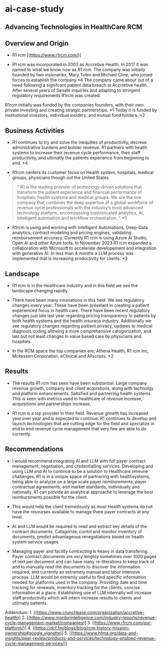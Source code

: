 # ai-case-study
## Advancing Technologies in HealthCare RCM 
   ##  Overview and Origin

* R1 rcm [(<https://www.r1rcm.com/>)] 

* R1 rcm was incorporated in 2003 as Accretive Health. In 2017 it was named to what we know now as R1 rcm. The company was initially founded by two visionaries, Mary Tolen and Michael Cline, who joined forces to establish the company.*4
 The company came about out of a need following a signifcant patient data breach at Accrretive health. After several years of Senate inquiries and adapting to stringent regulatory requirements R1rcm was created. 

 R1rcm initially was funded by the companies founders, with their own private investing and creating stratgic partnerships. *1  Today it is funded by institutional investors, individual insiders, and mutual fund holders. *2

## Business Activities

* R1 continues to try and solve the inequities of productivity, decrese administrative burdens and bolster revenue.   R1 partners with health systems to increase their revenue cycle performance, their staff productivity, and ultimatly the patients experience from beginning to end. *4

* R1rcm centers its customer focus on Health system, hospitals, medical groups, physicians though out the United States.  

>" R1 is the leading provider of technology-driven solutions that transform the patient experience and financial performance of hospitals, health systems and medical groups. We are the one company that combines the deep expertise of a global workforce of revenue cycle professionals with the industry’s most advanced technology platform, encompassing sophisticated analytics, AI, intelligent automation and workflow orchestration. " *5

* R1rcm is using and working with Intelligent Automations, Deep-Data analytics, contract modeling and pricing engines,  validating reimbursement accuracy. Currently R1 rcm is using Azure Ai Studio, Open Ai and other Azure tools.  In November  2023 R1 rcm expanded a collaboration with Microsoft to accelerate developement and integration with generative AI. In less than 4 months a LLM process was implemented that is increasing productivity for clients. *3

## Landscape

* R1 rcm is in the Healthcare industry and in this field we see the landscape changing rapidly.  

* There have been many innovations in this field. We see regulatory changes every year. These have been prevelant in creating a patient experienced focus in health care. There have been recent regulatory changes just late last year regarding pricing transparency to patients by both health systems and the health insurace industry. Additionally we see regulatory changes regarding paitient privacy, updates to medical diagnosis coding allowing a more comprehensive catogorization, and last but not least changes in value based care by physicians and hospitals.

* In the RCM space the top companies are; Athena Health, R1 rcm Inc, Mckessen Corporation, eClinical and Allscripts. *2 

## Results

* The results R1 rcm has seen have been substantial. Large company revenue growth, company and client acquistions, along with technolgy and platform enhancements. Satisfied and partnering health systems. This is seen with metrics used in healthcare of revenue increase, acquisitions and partnerships increase. 

* R1 rcm is a top provider in their field.  Revenue growth has increased year over year and is expected to continue. R1 continues to develop and launch technologies that are cutting edge for the field and specialize in end to end  revenue cycle management that very few are able to do currently.

## Recommendations

* I would recommend integrating AI and LLM with full payer contract management, negotiation, and credentialling services. Developing and using LLM and AI to continue to be a solution to Healthcare reveune challanges. R1 is in a unique space of partnering with healthsystems, being able to analyize on a large scale payer reimburements, payer contractual agreements, and market standards, individually and nationally.  R1 can provide an analytical approache to leverage the best reimbursments possible for the client.  

* This would help the client tremedously as most Health systems do not have the resourses available to manage there payer contracts at any level.  

* AI and LLM would be required to read and extract key details of the contract documents. Catagorize, contol and monitor inventory of documents, predict advantageous renegotiations based on health system service usages. 

* Managing payer and facility contracting is heavy in data transfering. Payer contract documents are very lenghty sometimes over 1000 pages of text per document and can have many re-itterations to keep track of and to manually read the documents to discover the information required, and currently an extremely manual and labor intensive process.  LLM would be extremly useful to find specific information needed for platforms used in the company. Providing date and time tracking for renewals, inventory tracking for the clients, concise information at a glace. Establishing use of LLM internally will increase staff productivity which will intern increase results to clients and utlimatly patients. 



Addendum: 1.  [(https://www.crunchbase.com/organization/accretive-health)]
          2.  [(https://www.mordorintelligence.com/industry-reports/revenue-cycle-management-market/companies)] 
          3.  [(https://www.r1rcm.com/our-platform/)]
          4.  [(https://dcf.fm/blogs/blog/rcm-history-mission-ownership#google_vignette)]
          5.  [(https://www.hfma.org/data-and-insights/peer-review/products-and-services/technology-enabled-revenue-cycle-management-services/)]